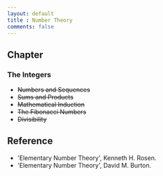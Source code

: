 ```yaml
---
layout: default
title : Number Theory
comments: false
---
```


## Chapter

### The Integers

- ~~Numbers and Sequences~~
- ~~Sums and Products~~
- ~~Mathematical Induction~~
- ~~The Fibonacci Numbers~~
- ~~Divisibility~~

## Reference

- 'Elementary Number Theory', Kenneth H. Rosen.
- 'Elementary Number Theory', David M. Burton.